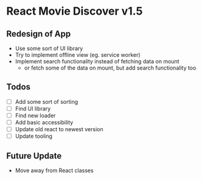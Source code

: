 # React Movie Discover v1.5

## Redesign of App

- Use some sort of UI library
- Try to implement offline view (eg. service worker)
- Implement search functionality instead of fetching data on mount
  - or fetch some of the data on mount, but add search functionality too

## Todos

- [ ] Add some sort of sorting
- [ ] Find UI library
- [ ] Find new loader
- [ ] Add basic accessibility
- [ ] Update old react to newest version
- [ ] Update tooling

## Future Update

- Move away from React classes